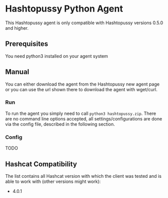 # Hashtopussy Python Agent

This Hashtopussy agent is only compatible with Hashtopussy versions 0.5.0 and higher.

## Prerequisites

You need python3 installed on your agent system

## Manual

You can either download the agent from the Hashtopussy new agent page or you can use the url shown there to download the agent with 
wget/curl.

### Run

To run the agent you simply need to call `python3 hashtopussy.zip`. There are no command line options accepted, all 
settings/configurations are done via the config file, described in the following section.

### Config

TODO

## Hashcat Compatibility

The list contains all Hashcat version with which the client was tested and is able to work with (other versions might work):

* 4.0.1
